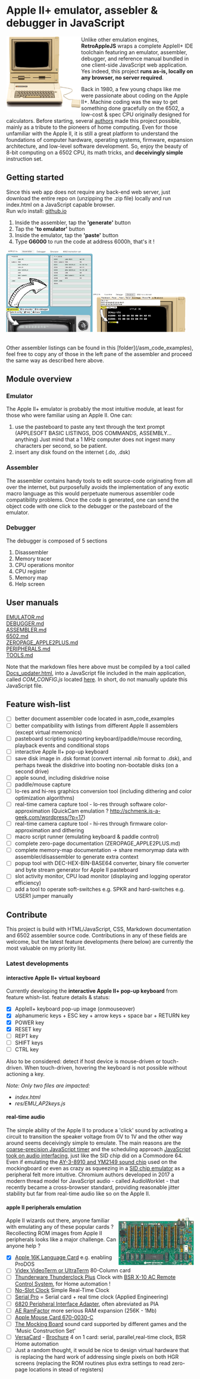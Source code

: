 # Apple II+ emulator, assebler & debugger in JavaScript 

<img src="/res/appleIIplus_bck_650.png?raw=true" width=40% align="left" />

Unlike other emulation engines, **RetroAppleJS** wraps a complete AppleII+ IDE toolchain featuring an emulator, assembler, debugger, and reference manual bundled in one client-side JavaScript web application. Yes indeed, this project **runs as-is, locally on any browser, no server required**.

Back in 1980, a few young chaps like me were passionate about coding on the Apple II+.  Machine coding was the way to get something done gracefully on the 6502, a low-cost & spec CPU originally designed for calculators.  Before starting, several [authors](/docs/CREDITS.md) made this project possible, mainly as a tribute to the pioneers of home computing.  Even for those unfamiliar with the Apple II, it is still a great platform to understand the foundations of computer hardware, operating systems, firmware, expansion architecture, and low-level software development.  So, enjoy the beauty of 8-bit computing on a 6502 CPU, its math tricks, and **deceivingly simple** instruction set.

## Getting started

Since this web app does not require any back-end web server, just download the entire repo on (unzipping the .zip file) locally and run index.html on a JavaScript capable browser.  
Run w/o install: [github.io](https://retroapplejs.github.io)

1) Inside the assembler, tap the **'generate'** button
2) Tap the **'to emulator'** button
3) Inside the emulator, tap the **'paste'** button
4) Type **G6000** to run the code at address 6000h, that's it !

<img src="/res/Start_Step1.png?raw=true" width=46% /><img src="/res/Start_Step2.png?raw=true" width=50% />

<br>
Other assembler listings can be found in this [folder](/asm_code_examples), feel free to copy any of those in the left pane of the assembler and proceed the same way as described here above.

## Module overview

### Emulator

The Apple II+ emulator is probably the most intuitive module, at least for those who were familiar using an Apple II.
One can:
1) use the pasteboard to paste any text through the text prompt (APPLESOFT BASIC LISTINGS, DOS COMMANDS, ASSEMBLY... anything)   Just mind that a 1 MHz computer does not ingest many characters per second, so be patient.
2) insert any disk found on the internet (.do, .dsk)

### Assembler

The assembler contains handy tools to edit source-code originating from all over the internet, but purposefully avoids the implementation of any exotic macro language as this would perpetuate numerous assembler code compatibility problems.  Once the code is generated, one can send the object code with one click to the debugger or the pasteboard of the emulator.

### Debugger

The debugger is composed of 5 sections
1) Disassembler
2) Memory tracer
3) CPU operations monitor
4) CPU register
5) Memory map
6) Help screen

## User manuals

[EMULATOR.md](https://github.com/RetroAppleJS/RetroAppleJS.github.io/blob/main/docs/EMULATOR.md)  
[DEBUGGER.md](https://github.com/RetroAppleJS/RetroAppleJS.github.io/blob/main/docs/DEBUGGER.md)  
[ASSEMBLER.md](https://github.com/RetroAppleJS/RetroAppleJS.github.io/blob/main/docs/ASSEMBLER.md)   
[6502.md](https://github.com/RetroAppleJS/RetroAppleJS.github.io/blob/main/docs/6502.md)  
[ZEROPAGE_APPLE2PLUS.md](https://github.com/RetroAppleJS/RetroAppleJS.github.io/blob/main/docs/ZEROPAGE_APPLE2PLUS.md)  
[PERIPHERALS.md](https://github.com/RetroAppleJS/RetroAppleJS.github.io/blob/main/docs/PERIPHERALS.md)  
[TOOLS.md](https://github.com/RetroAppleJS/RetroAppleJS.github.io/blob/main/docs/TOOLS.md)  

Note that the markdown files here above must be compiled by a tool called [Docs_updater.html](https://retroapplejs.github.io/tools/ConfigFile_updater.html), into a JavaScript file included in the main application, called _COM_CONFIG.js_ located [here](/res/COM_CONFIG.js). In short, do not manually update this JavaScript file.

## Feature wish-list

- [ ] better document assembler code located in asm_code_examples
- [ ] better compatibility with listings from different Apple II assemblers (except virtual mnemonics)
- [ ] pasteboard scripting supporting keyboard/paddle/mouse recording, playback events and conditional stops
- [ ] interactive Apple II+ pop-up keyboard
- [ ] save disk image in .dsk format (convert internal .nib format to .dsk), and perhaps tweak the diskdrive into booting non-bootable disks (on a second drive)
- [ ] apple sound, including diskdrive noise
- [ ] paddle/mouse capture
- [ ] lo-res and hi-res graphics conversion tool (including dithering and color optimization algorithms)
- [ ] real-time camera capture tool - lo-res through software color-approximation (QuickCam emulation ? http://schmenk.is-a-geek.com/wordpress/?p=17)
- [ ] real-time camera capture tool - hi-res through firmware color-approximation and dithering
- [ ] macro script runner (emulating keyboard & paddle control)
- [ ] complete zero-page documentation (ZEROPAGE_APPLE2PLUS.md)
- [ ] complete memory-map documentation -> share memorymap data with assembler/disassembler to generate extra context
- [ ] popup tool with DEC-HEX-BIN-BASE64 converter, binary file converter and byte stream generator for Apple II pasteboard
- [ ] slot activity monitor, CPU load monitor (displaying and logging operator efficiency)
- [ ] add a tool to operate soft-switches e.g. SPKR and hard-switches e.g. USER1 jumper manually

## Contribute

This project is build with HTML/JavaScript, CSS, Markdown documentation and 6502 assembler source code.  Contributions in any of these fields are welcome, but the latest feature developments (here below) are currently the most valuable on my priority list.

### Latest developments

#### interactive Apple II+ virtual keyboard

Currently developing the **interactive Apple II+ pop-up keyboard** from feature whish-list.
feature details & status:
- [x] AppleII+ keyboard pop-up image (onmouseover)
- [x] alphanumeric keys + ESC key + arrow keys + space bar + RETURN key
- [x] POWER key
- [x] RESET key
- [ ] REPT key
- [ ] SHIFT keys
- [ ] CTRL key

Also to be considered: detect if host device is mouse-driven or touch-driven.  When touch-driven, hovering the keyboard is not possible without actioning a key.

*Note: Only two files are impacted:*
- *index.html*
- *res/EMU_AP2keys.js*

#### real-time audio

The simple ability of the Apple II to produce a 'click' sound by activating a circuit to transition the speaker voltage from 0V to 1V and the other way around seems deceivingly simple to emulate.  The main reasons are the [coarse-precision JavaScript timer](/docs/EMULATOR.md) and the scheduling approach [JavaScript took on audio interfacing](https://www.html5rocks.com/en/tutorials/audio/scheduling/), just like the SID chip did on a Commodore 64.  Even if emulating the [AY-3-8910 and YM2149 sound chip](https://retroapplejs.github.io/tools/MockingboardJS.html) used on the mockingboard or even as crazy as squeezing in a [SID chip emulator](https://retroapplejs.github.io/tools/SIDchipJS.html) as a peripheral felt more intuitive.  Chromium authors developed in 2017 a modern thread model for JavaScript audio - called AudioWorklet - that recently became a cross-browser standard, providing reasonable jitter stability but far from real-time audio like so on the Apple II.  

#### apple II peripherals emulation
<img src="/res/appleIIplus_motherboard_p1_650.png?raw=true" width=40% align="right" />
Apple II wizards out there, anyone familiar with emulating any of these popular cards ? 
Recollecting ROM images from Apple II peripherals looks like a major challenge. Can anyone help ?

- [x] [Apple 16K Language Card](http://www.applelogic.org/PeripheralCards.html) e.g. enabling ProDOS
- [ ] [Videx VideoTerm or UltraTerm](https://mirrors.apple2.org.za/Apple%20II%20Documentation%20Project/Interface%20Cards/80%20Column%20Cards/) 80-Column card
- [ ] [Thunderware Thunderclock Plus](https://mirrors.apple2.org.za/Apple%20II%20Documentation%20Project/Interface%20Cards/Clock/Thunderware%20Thunderclock/) Clock with [BSR X-10 AC Remote Control System](https://www.atarimagazines.com/compute/issue17/209_1_INTERFACING_A_BSR_X-10_AC_REMOTE_CONTROL_SYSTEM_TO_YOUR_PET.php), for Home automation !
- [ ] [No-Slot Clock](https://mirrors.apple2.org.za/Apple%20II%20Documentation%20Project/Chips/SMT%20No-Slot%20Clock/Manuals/No-Slot%20Clock%20-%20User%27s%20Manual.pdf) Simple Real-Time Clock
- [ ] [Serial Pro](https://mirrors.apple2.org.za/Apple%20II%20Documentation%20Project/Interface%20Cards/Serial/AE%20Serial%20Pro/Manuals/AE%20Serial%20Pro%20-%20Manual.pdf) = Serial card + real time clock (Applied Engineering) 
- [ ] [6820 Peripheral Interface Adapter](https://en.wikipedia.org/wiki/Peripheral_Interface_Adapter), often abreviated as PIA
- [ ] [AE RamFactor](https://mirrors.apple2.org.za/Apple%20II%20Documentation%20Project/Interface%20Cards/Memory/AE%20RamFactor/) more serious RAM expansion (256K - 1Mb)
- [ ] [Apple Mouse Card 670-0030-C](http://www.applelogic.org/PeripheralCards.html)
- [ ] [The Mocking Board](https://en.wikipedia.org/wiki/Mockingboard) sound card supported by different games and the 'Music Construction Set'
- [ ] [VersaCard](https://forum.vcfed.org/index.php?threads/do-you-own-a-prometheus-versacard-for-the-apple-ii-i-need-a-copy-of-the-rom.70770/) - [Brochure](https://cvxmelody.net/VERSAcard%20original%20brochure%20&%20manual%20cover.pdf) 4 on 1 card: serial, parallel,real-time clock, BSR Home automation
- [ ] Just a random thought, it would be nice to design virtual hardware that is replacing the hard work of addressing single pixels on both HGR screens (replacing the ROM routines plus extra settings to read zero-page locations in stead of registers) 
